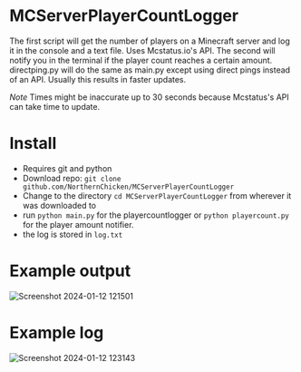 # MCServerPlayerCountLogger
The first script will get the number of players on a Minecraft server and log it in the console and a text file. Uses Mcstatus.io's API.
The second will notify you in the terminal if the player count reaches a certain amount.
directping.py will do the same as main.py except using direct pings instead of an API. Usually this results in faster updates.

*Note* Times might be inaccurate up to 30 seconds because Mcstatus's API can take time to update.

# Install
* Requires git and python
* Download repo: ```git clone github.com/NorthernChicken/MCServerPlayerCountLogger```
* Change to the directory ```cd MCServerPlayerCountLogger``` from wherever it was downloaded to
* run ```python main.py``` for the playercountlogger or ```python playercount.py``` for the player amount notifier.
* the log is stored in ```log.txt```

# Example output
![Screenshot 2024-01-12 121501](https://github.com/NorthernChicken/MCServerPlayerCountLogger/assets/144752748/17134a2e-422a-4175-8b00-671f6e421e27)

# Example log
![Screenshot 2024-01-12 123143](https://github.com/NorthernChicken/MCServerPlayerCountLogger/assets/144752748/7f2a9c28-e4ce-47fb-a952-03e2bd67db4d)

